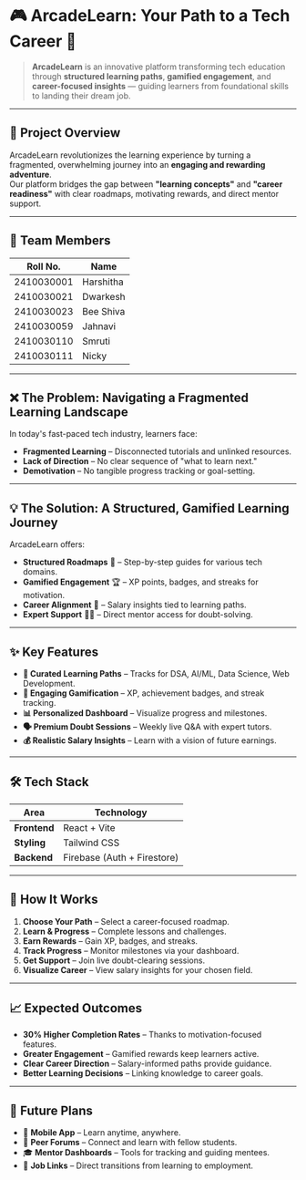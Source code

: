 # 🎮 ArcadeLearn: Your Path to a Tech Career 🚀

> **ArcadeLearn** is an innovative platform transforming tech education through **structured learning paths**, **gamified engagement**, and **career-focused insights** — guiding learners from foundational skills to landing their dream job.

---

## 📖 **Project Overview**
ArcadeLearn revolutionizes the learning experience by turning a fragmented, overwhelming journey into an **engaging and rewarding adventure**.  
Our platform bridges the gap between **"learning concepts"** and **"career readiness"** with clear roadmaps, motivating rewards, and direct mentor support.

---

## 👥 **Team Members**
| Roll No.     | Name        |
|--------------|-------------|
| 2410030001    | Harshitha    |
| 2410030021   | Dwarkesh    |
| 2410030023   | Bee Shiva   |
| 2410030059   | Jahnavi     |
| 2410030110   | Smruti      |
| 2410030111  | Nicky       |

---

## ❌ **The Problem**: Navigating a Fragmented Learning Landscape
In today's fast-paced tech industry, learners face:
- **Fragmented Learning** – Disconnected tutorials and unlinked resources.
- **Lack of Direction** – No clear sequence of "what to learn next."
- **Demotivation** – No tangible progress tracking or goal-setting.

---

## 💡 **The Solution**: A Structured, Gamified Learning Journey
ArcadeLearn offers:
- **Structured Roadmaps** 📍 – Step-by-step guides for various tech domains.
- **Gamified Engagement** 🏆 – XP points, badges, and streaks for motivation.
- **Career Alignment** 💼 – Salary insights tied to learning paths.
- **Expert Support** 👩‍🏫 – Direct mentor access for doubt-solving.

---

## ✨ **Key Features**
- **🎯 Curated Learning Paths** – Tracks for DSA, AI/ML, Data Science, Web Development.
- **🏅 Engaging Gamification** – XP, achievement badges, and streak tracking.
- **📊 Personalized Dashboard** – Visualize progress and milestones.
- **🗣 Premium Doubt Sessions** – Weekly live Q&A with expert tutors.
- **💰 Realistic Salary Insights** – Learn with a vision of future earnings.

---

## 🛠 **Tech Stack**
| Area       | Technology |
|------------|------------|
| **Frontend** | React + Vite |
| **Styling**  | Tailwind CSS |
| **Backend**  | Firebase (Auth + Firestore) |

---

## 🔄 **How It Works**
1. **Choose Your Path** – Select a career-focused roadmap.
2. **Learn & Progress** – Complete lessons and challenges.
3. **Earn Rewards** – Gain XP, badges, and streaks.
4. **Track Progress** – Monitor milestones via your dashboard.
5. **Get Support** – Join live doubt-clearing sessions.
6. **Visualize Career** – View salary insights for your chosen field.

---

## 📈 **Expected Outcomes**
- **30% Higher Completion Rates** – Thanks to motivation-focused features.
- **Greater Engagement** – Gamified rewards keep learners active.
- **Clear Career Direction** – Salary-informed paths provide guidance.
- **Better Learning Decisions** – Linking knowledge to career goals.

---

## 🚀 **Future Plans**
- 📱 **Mobile App** – Learn anytime, anywhere.
- 👥 **Peer Forums** – Connect and learn with fellow students.
- 🎓 **Mentor Dashboards** – Tools for tracking and guiding mentees.
- 💼 **Job Links** – Direct transitions from learning to employment.

